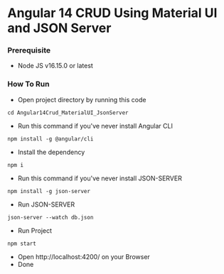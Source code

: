 # Angular 14 CRUD Using Material UI and JSON Server

### Prerequisite

* Node JS v16.15.0 or latest

### How To Run

* Open project directory by running this code
```
cd Angular14Crud_MaterialUI_JsonServer
```

* Run this command if you've never install Angular CLI
```
npm install -g @angular/cli
```

* Install the dependency
```
npm i
```

* Run this command if you've never install JSON-SERVER
```
npm install -g json-server
```

* Run JSON-SERVER
```
json-server --watch db.json
```

* Run Project
```
npm start
```

* Open http://localhost:4200/ on your Browser
* Done
